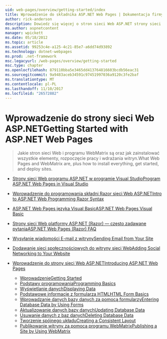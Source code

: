 ```yaml
---
uid: web-pages/overview/getting-started/index
title: Wprowadzenie do składnika ASP.NET Web Pages | Dokumentacja firmy Microsoft
author: rick-anderson
description: Dowiedz się więcej o stron sieci Web ASP.NET strony sieci Web ASP.NET i Nowa składnia Razor oferują szybki, bezpośredni i nieskomplikowany sposób łączenia kodu serwera z HTML t...
ms.author: aspnetcontent
manager: wpickett
ms.date: 05/18/2012
ms.topic: article
ms.assetid: 99253c4e-a125-4c21-85e7-a6dd74d93892
ms.technology: dotnet-webpages
ms.prod: .net-framework
msc.legacyurl: /web-pages/overview/getting-started
msc.type: chapter
ms.openlocfilehash: 879110bba5e3465dd413764816603bcdb56eac31
ms.sourcegitcommit: 9a9483aceb34591c97451997036a9120c3fe2baf
ms.translationtype: MT
ms.contentlocale: pl-PL
ms.lasthandoff: 11/10/2017
ms.locfileid: "26572882"
---
```

<a name="getting-started-with-aspnet-web-pages"></a><span data-ttu-id="abcd9-103">Wprowadzenie do strony sieci Web ASP.NET</span><span class="sxs-lookup"><span data-stu-id="abcd9-103">Getting Started with ASP.NET Web Pages</span></span>
====================
> <span data-ttu-id="abcd9-104">Jakie stron sieci Web i programu WebMatrix są oraz jak zainstalować wszystkie elementy, rozpoczęcie pracy i wdrażania witryn.</span><span class="sxs-lookup"><span data-stu-id="abcd9-104">What Web Pages and WebMatrix are, plus how to install everything, get started, and deploy sites.</span></span>


- [<span data-ttu-id="abcd9-105">Strony sieci Web programu ASP.NET w programie Visual Studio</span><span class="sxs-lookup"><span data-stu-id="abcd9-105">Program ASP.NET Web Pages in Visual Studio</span></span>](program-asp-net-web-pages-in-visual-studio.md)
- [<span data-ttu-id="abcd9-106">Wprowadzenie do programowania składni Razor sieci Web ASP.NET</span><span class="sxs-lookup"><span data-stu-id="abcd9-106">Intro to ASP.NET Web Programming Razor Syntax</span></span>](introducing-razor-syntax-c.md)
- [<span data-ttu-id="abcd9-107">ASP.NET Web Pages języka Visual Basic</span><span class="sxs-lookup"><span data-stu-id="abcd9-107">ASP.NET Web Pages Visual Basic</span></span>](introducing-razor-syntax-vb.md)
- [<span data-ttu-id="abcd9-108">Strony sieci Web platformy ASP.NET (Razor) — często zadawane pytania</span><span class="sxs-lookup"><span data-stu-id="abcd9-108">ASP.NET Web Pages (Razor) FAQ</span></span>](aspnet-web-pages-razor-faq.md)
- [<span data-ttu-id="abcd9-109">Wysyłanie wiadomości E-mail z witryny</span><span class="sxs-lookup"><span data-stu-id="abcd9-109">Sending Email from Your Site</span></span>](11-adding-email-to-your-web-site.md)
- [<span data-ttu-id="abcd9-110">Dodawanie sieci społecznościowych do witryny sieci Web</span><span class="sxs-lookup"><span data-stu-id="abcd9-110">Adding Social Networking to Your Website</span></span>](13-adding-social-networking-to-your-web-site.md)
- [<span data-ttu-id="abcd9-111">Wprowadzenie do strony sieci Web ASP.NET</span><span class="sxs-lookup"><span data-stu-id="abcd9-111">Introducing ASP.NET Web Pages</span></span>](introducing-aspnet-web-pages-2/index.md)

    - [<span data-ttu-id="abcd9-112">Wprowadzenie</span><span class="sxs-lookup"><span data-stu-id="abcd9-112">Getting Started</span></span>](introducing-aspnet-web-pages-2/getting-started.md)
    - [<span data-ttu-id="abcd9-113">Podstawy programowania</span><span class="sxs-lookup"><span data-stu-id="abcd9-113">Programming Basics</span></span>](introducing-aspnet-web-pages-2/intro-to-web-pages-programming.md)
    - [<span data-ttu-id="abcd9-114">Wyświetlanie danych</span><span class="sxs-lookup"><span data-stu-id="abcd9-114">Displaying Data</span></span>](introducing-aspnet-web-pages-2/displaying-data.md)
    - [<span data-ttu-id="abcd9-115">Podstawowe informacje z formularza HTML</span><span class="sxs-lookup"><span data-stu-id="abcd9-115">HTML Form Basics</span></span>](introducing-aspnet-web-pages-2/form-basics.md)
    - [<span data-ttu-id="abcd9-116">Wprowadzanie danych bazy danych za pomocą formularzy</span><span class="sxs-lookup"><span data-stu-id="abcd9-116">Entering Database Data by Using Forms</span></span>](introducing-aspnet-web-pages-2/entering-data.md)
    - [<span data-ttu-id="abcd9-117">Aktualizowanie danych bazy danych</span><span class="sxs-lookup"><span data-stu-id="abcd9-117">Updating Database Data</span></span>](introducing-aspnet-web-pages-2/updating-data.md)
    - [<span data-ttu-id="abcd9-118">Usuwanie danych z baz danych</span><span class="sxs-lookup"><span data-stu-id="abcd9-118">Deleting Database Data</span></span>](introducing-aspnet-web-pages-2/deleting-data.md)
    - [<span data-ttu-id="abcd9-119">Tworzenie spójnego układu</span><span class="sxs-lookup"><span data-stu-id="abcd9-119">Creating a Consistent Layout</span></span>](introducing-aspnet-web-pages-2/layouts.md)
    - [<span data-ttu-id="abcd9-120">Publikowanie witryny za pomocą programu WebMatrix</span><span class="sxs-lookup"><span data-stu-id="abcd9-120">Publishing a Site by Using WebMatrix</span></span>](introducing-aspnet-web-pages-2/publishing.md)
